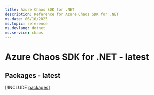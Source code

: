 ```yaml
---
title: Azure Chaos SDK for .NET
description: Reference for Azure Chaos SDK for .NET
ms.date: 06/10/2025
ms.topic: reference
ms.devlang: dotnet
ms.service: chaos
---
```

# Azure Chaos SDK for .NET - latest
## Packages - latest
[!INCLUDE [packages](chaos-index.md)]